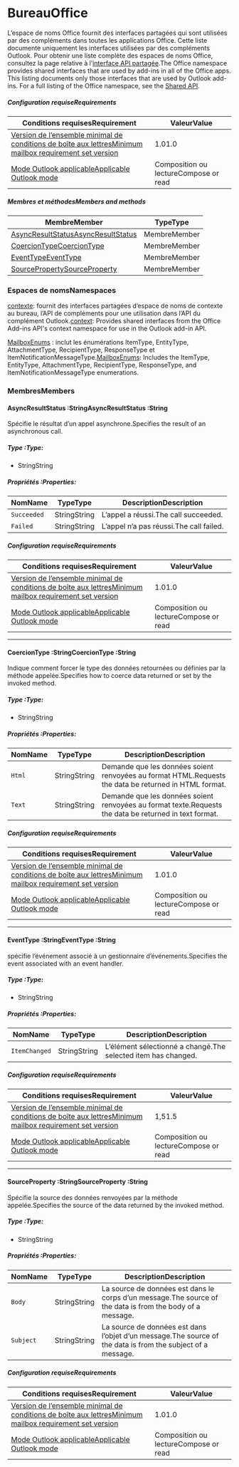 # <a name="office"></a><span data-ttu-id="486af-101">Bureau</span><span class="sxs-lookup"><span data-stu-id="486af-101">Office</span></span>

<span data-ttu-id="486af-p101">L’espace de noms Office fournit des interfaces partagées qui sont utilisées par des compléments dans toutes les applications Office. Cette liste documente uniquement les interfaces utilisées par des compléments Outlook. Pour obtenir une liste complète des espaces de noms Office, consultez la page relative à l’[interface API partagée](/javascript/api/office).</span><span class="sxs-lookup"><span data-stu-id="486af-p101">The Office namespace provides shared interfaces that are used by add-ins in all of the Office apps. This listing documents only those interfaces that are used by Outlook add-ins. For a full listing of the Office namespace, see the [Shared API](/javascript/api/office).</span></span>

##### <a name="requirements"></a><span data-ttu-id="486af-104">Configuration requise</span><span class="sxs-lookup"><span data-stu-id="486af-104">Requirements</span></span>

|<span data-ttu-id="486af-105">Conditions requises</span><span class="sxs-lookup"><span data-stu-id="486af-105">Requirement</span></span>| <span data-ttu-id="486af-106">Valeur</span><span class="sxs-lookup"><span data-stu-id="486af-106">Value</span></span>|
|---|---|
|[<span data-ttu-id="486af-107">Version de l’ensemble minimal de conditions de boîte aux lettres</span><span class="sxs-lookup"><span data-stu-id="486af-107">Minimum mailbox requirement set version</span></span>](/javascript/office/requirement-sets/outlook-api-requirement-sets)| <span data-ttu-id="486af-108">1.0</span><span class="sxs-lookup"><span data-stu-id="486af-108">1.0</span></span>|
|[<span data-ttu-id="486af-109">Mode Outlook applicable</span><span class="sxs-lookup"><span data-stu-id="486af-109">Applicable Outlook mode</span></span>](https://docs.microsoft.com/outlook/add-ins/#extension-points)| <span data-ttu-id="486af-110">Composition ou lecture</span><span class="sxs-lookup"><span data-stu-id="486af-110">Compose or read</span></span>|

##### <a name="members-and-methods"></a><span data-ttu-id="486af-111">Membres et méthodes</span><span class="sxs-lookup"><span data-stu-id="486af-111">Members and methods</span></span>

| <span data-ttu-id="486af-112">Membre</span><span class="sxs-lookup"><span data-stu-id="486af-112">Member</span></span> | <span data-ttu-id="486af-113">Type</span><span class="sxs-lookup"><span data-stu-id="486af-113">Type</span></span> |
|--------|------|
| [<span data-ttu-id="486af-114">AsyncResultStatus</span><span class="sxs-lookup"><span data-stu-id="486af-114">AsyncResultStatus</span></span>](#asyncresultstatus-string) | <span data-ttu-id="486af-115">Membre</span><span class="sxs-lookup"><span data-stu-id="486af-115">Member</span></span> |
| [<span data-ttu-id="486af-116">CoercionType</span><span class="sxs-lookup"><span data-stu-id="486af-116">CoercionType</span></span>](#coerciontype-string) | <span data-ttu-id="486af-117">Membre</span><span class="sxs-lookup"><span data-stu-id="486af-117">Member</span></span> |
| [<span data-ttu-id="486af-118">EventType</span><span class="sxs-lookup"><span data-stu-id="486af-118">EventType</span></span>](#eventtype-string) | <span data-ttu-id="486af-119">Membre</span><span class="sxs-lookup"><span data-stu-id="486af-119">Member</span></span> |
| [<span data-ttu-id="486af-120">SourceProperty</span><span class="sxs-lookup"><span data-stu-id="486af-120">SourceProperty</span></span>](#sourceproperty-string) | <span data-ttu-id="486af-121">Membre</span><span class="sxs-lookup"><span data-stu-id="486af-121">Member</span></span> |

### <a name="namespaces"></a><span data-ttu-id="486af-122">Espaces de noms</span><span class="sxs-lookup"><span data-stu-id="486af-122">Namespaces</span></span>

<span data-ttu-id="486af-123">[contexte](office.context.md): fournit des interfaces partagées d’espace de noms de contexte au bureau, l’API de compléments pour une utilisation dans l’API du complément Outlook.</span><span class="sxs-lookup"><span data-stu-id="486af-123">[context](office.context.md): Provides shared interfaces from the Office Add-ins API's context namespace for use in the Outlook add-in API.</span></span>

<span data-ttu-id="486af-124">[MailboxEnums](/javascript/api/outlook/office.mailboxenums.attachmenttype) : inclut les énumérations ItemType, EntityType, AttachmentType, RecipientType, ResponseType et ItemNotificationMessageType.</span><span class="sxs-lookup"><span data-stu-id="486af-124">[MailboxEnums](/javascript/api/outlook/office.mailboxenums.attachmenttype): Includes the ItemType, EntityType, AttachmentType, RecipientType, ResponseType, and ItemNotificationMessageType enumerations.</span></span>

### <a name="members"></a><span data-ttu-id="486af-125">Membres</span><span class="sxs-lookup"><span data-stu-id="486af-125">Members</span></span>

####  <a name="asyncresultstatus-string"></a><span data-ttu-id="486af-126">AsyncResultStatus :String</span><span class="sxs-lookup"><span data-stu-id="486af-126">AsyncResultStatus :String</span></span>

<span data-ttu-id="486af-127">Spécifie le résultat d’un appel asynchrone.</span><span class="sxs-lookup"><span data-stu-id="486af-127">Specifies the result of an asynchronous call.</span></span>

##### <a name="type"></a><span data-ttu-id="486af-128">Type :</span><span class="sxs-lookup"><span data-stu-id="486af-128">Type:</span></span>

*   <span data-ttu-id="486af-129">String</span><span class="sxs-lookup"><span data-stu-id="486af-129">String</span></span>

##### <a name="properties"></a><span data-ttu-id="486af-130">Propriétés :</span><span class="sxs-lookup"><span data-stu-id="486af-130">Properties:</span></span>

|<span data-ttu-id="486af-131">Nom</span><span class="sxs-lookup"><span data-stu-id="486af-131">Name</span></span>| <span data-ttu-id="486af-132">Type</span><span class="sxs-lookup"><span data-stu-id="486af-132">Type</span></span>| <span data-ttu-id="486af-133">Description</span><span class="sxs-lookup"><span data-stu-id="486af-133">Description</span></span>|
|---|---|---|
|`Succeeded`| <span data-ttu-id="486af-134">String</span><span class="sxs-lookup"><span data-stu-id="486af-134">String</span></span>|<span data-ttu-id="486af-135">L’appel a réussi.</span><span class="sxs-lookup"><span data-stu-id="486af-135">The call succeeded.</span></span>|
|`Failed`| <span data-ttu-id="486af-136">String</span><span class="sxs-lookup"><span data-stu-id="486af-136">String</span></span>|<span data-ttu-id="486af-137">L’appel n’a pas réussi.</span><span class="sxs-lookup"><span data-stu-id="486af-137">The call failed.</span></span>|

##### <a name="requirements"></a><span data-ttu-id="486af-138">Configuration requise</span><span class="sxs-lookup"><span data-stu-id="486af-138">Requirements</span></span>

|<span data-ttu-id="486af-139">Conditions requises</span><span class="sxs-lookup"><span data-stu-id="486af-139">Requirement</span></span>| <span data-ttu-id="486af-140">Valeur</span><span class="sxs-lookup"><span data-stu-id="486af-140">Value</span></span>|
|---|---|
|[<span data-ttu-id="486af-141">Version de l’ensemble minimal de conditions de boîte aux lettres</span><span class="sxs-lookup"><span data-stu-id="486af-141">Minimum mailbox requirement set version</span></span>](/javascript/office/requirement-sets/outlook-api-requirement-sets)| <span data-ttu-id="486af-142">1.0</span><span class="sxs-lookup"><span data-stu-id="486af-142">1.0</span></span>|
|[<span data-ttu-id="486af-143">Mode Outlook applicable</span><span class="sxs-lookup"><span data-stu-id="486af-143">Applicable Outlook mode</span></span>](https://docs.microsoft.com/outlook/add-ins/#extension-points)| <span data-ttu-id="486af-144">Composition ou lecture</span><span class="sxs-lookup"><span data-stu-id="486af-144">Compose or read</span></span>|

---

####  <a name="coerciontype-string"></a><span data-ttu-id="486af-145">CoercionType :String</span><span class="sxs-lookup"><span data-stu-id="486af-145">CoercionType :String</span></span>

<span data-ttu-id="486af-146">Indique comment forcer le type des données retournées ou définies par la méthode appelée.</span><span class="sxs-lookup"><span data-stu-id="486af-146">Specifies how to coerce data returned or set by the invoked method.</span></span>

##### <a name="type"></a><span data-ttu-id="486af-147">Type :</span><span class="sxs-lookup"><span data-stu-id="486af-147">Type:</span></span>

*   <span data-ttu-id="486af-148">String</span><span class="sxs-lookup"><span data-stu-id="486af-148">String</span></span>

##### <a name="properties"></a><span data-ttu-id="486af-149">Propriétés :</span><span class="sxs-lookup"><span data-stu-id="486af-149">Properties:</span></span>

|<span data-ttu-id="486af-150">Nom</span><span class="sxs-lookup"><span data-stu-id="486af-150">Name</span></span>| <span data-ttu-id="486af-151">Type</span><span class="sxs-lookup"><span data-stu-id="486af-151">Type</span></span>| <span data-ttu-id="486af-152">Description</span><span class="sxs-lookup"><span data-stu-id="486af-152">Description</span></span>|
|---|---|---|
|`Html`| <span data-ttu-id="486af-153">String</span><span class="sxs-lookup"><span data-stu-id="486af-153">String</span></span>|<span data-ttu-id="486af-154">Demande que les données soient renvoyées au format HTML.</span><span class="sxs-lookup"><span data-stu-id="486af-154">Requests the data be returned in HTML format.</span></span>|
|`Text`| <span data-ttu-id="486af-155">String</span><span class="sxs-lookup"><span data-stu-id="486af-155">String</span></span>|<span data-ttu-id="486af-156">Demande que les données soient renvoyées au format texte.</span><span class="sxs-lookup"><span data-stu-id="486af-156">Requests the data be returned in text format.</span></span>|

##### <a name="requirements"></a><span data-ttu-id="486af-157">Configuration requise</span><span class="sxs-lookup"><span data-stu-id="486af-157">Requirements</span></span>

|<span data-ttu-id="486af-158">Conditions requises</span><span class="sxs-lookup"><span data-stu-id="486af-158">Requirement</span></span>| <span data-ttu-id="486af-159">Valeur</span><span class="sxs-lookup"><span data-stu-id="486af-159">Value</span></span>|
|---|---|
|[<span data-ttu-id="486af-160">Version de l’ensemble minimal de conditions de boîte aux lettres</span><span class="sxs-lookup"><span data-stu-id="486af-160">Minimum mailbox requirement set version</span></span>](/javascript/office/requirement-sets/outlook-api-requirement-sets)| <span data-ttu-id="486af-161">1.0</span><span class="sxs-lookup"><span data-stu-id="486af-161">1.0</span></span>|
|[<span data-ttu-id="486af-162">Mode Outlook applicable</span><span class="sxs-lookup"><span data-stu-id="486af-162">Applicable Outlook mode</span></span>](https://docs.microsoft.com/outlook/add-ins/#extension-points)| <span data-ttu-id="486af-163">Composition ou lecture</span><span class="sxs-lookup"><span data-stu-id="486af-163">Compose or read</span></span>|

---

####  <a name="eventtype-string"></a><span data-ttu-id="486af-164">EventType :String</span><span class="sxs-lookup"><span data-stu-id="486af-164">EventType :String</span></span>

<span data-ttu-id="486af-165">spécifie l’événement associé à un gestionnaire d’événements.</span><span class="sxs-lookup"><span data-stu-id="486af-165">Specifies the event associated with an event handler.</span></span>

##### <a name="type"></a><span data-ttu-id="486af-166">Type :</span><span class="sxs-lookup"><span data-stu-id="486af-166">Type:</span></span>

*   <span data-ttu-id="486af-167">String</span><span class="sxs-lookup"><span data-stu-id="486af-167">String</span></span>

##### <a name="properties"></a><span data-ttu-id="486af-168">Propriétés :</span><span class="sxs-lookup"><span data-stu-id="486af-168">Properties:</span></span>

| <span data-ttu-id="486af-169">Nom</span><span class="sxs-lookup"><span data-stu-id="486af-169">Name</span></span> | <span data-ttu-id="486af-170">Type</span><span class="sxs-lookup"><span data-stu-id="486af-170">Type</span></span> | <span data-ttu-id="486af-171">Description</span><span class="sxs-lookup"><span data-stu-id="486af-171">Description</span></span> |
|---|---|---|
|`ItemChanged`| <span data-ttu-id="486af-172">String</span><span class="sxs-lookup"><span data-stu-id="486af-172">String</span></span> | <span data-ttu-id="486af-173">L’élément sélectionné a changé.</span><span class="sxs-lookup"><span data-stu-id="486af-173">The selected item has changed.</span></span> |

##### <a name="requirements"></a><span data-ttu-id="486af-174">Configuration requise</span><span class="sxs-lookup"><span data-stu-id="486af-174">Requirements</span></span>

|<span data-ttu-id="486af-175">Conditions requises</span><span class="sxs-lookup"><span data-stu-id="486af-175">Requirement</span></span>| <span data-ttu-id="486af-176">Valeur</span><span class="sxs-lookup"><span data-stu-id="486af-176">Value</span></span>|
|---|---|
|[<span data-ttu-id="486af-177">Version de l’ensemble minimal de conditions de boîte aux lettres</span><span class="sxs-lookup"><span data-stu-id="486af-177">Minimum mailbox requirement set version</span></span>](/javascript/office/requirement-sets/outlook-api-requirement-sets)| <span data-ttu-id="486af-178">1,5</span><span class="sxs-lookup"><span data-stu-id="486af-178">1.5</span></span> |
|[<span data-ttu-id="486af-179">Mode Outlook applicable</span><span class="sxs-lookup"><span data-stu-id="486af-179">Applicable Outlook mode</span></span>](https://docs.microsoft.com/outlook/add-ins/#extension-points)| <span data-ttu-id="486af-180">Composition ou lecture</span><span class="sxs-lookup"><span data-stu-id="486af-180">Compose or read</span></span> |

---

####  <a name="sourceproperty-string"></a><span data-ttu-id="486af-181">SourceProperty :String</span><span class="sxs-lookup"><span data-stu-id="486af-181">SourceProperty :String</span></span>

<span data-ttu-id="486af-182">Spécifie la source des données renvoyées par la méthode appelée.</span><span class="sxs-lookup"><span data-stu-id="486af-182">Specifies the source of the data returned by the invoked method.</span></span>

##### <a name="type"></a><span data-ttu-id="486af-183">Type :</span><span class="sxs-lookup"><span data-stu-id="486af-183">Type:</span></span>

*   <span data-ttu-id="486af-184">String</span><span class="sxs-lookup"><span data-stu-id="486af-184">String</span></span>

##### <a name="properties"></a><span data-ttu-id="486af-185">Propriétés :</span><span class="sxs-lookup"><span data-stu-id="486af-185">Properties:</span></span>

|<span data-ttu-id="486af-186">Nom</span><span class="sxs-lookup"><span data-stu-id="486af-186">Name</span></span>| <span data-ttu-id="486af-187">Type</span><span class="sxs-lookup"><span data-stu-id="486af-187">Type</span></span>| <span data-ttu-id="486af-188">Description</span><span class="sxs-lookup"><span data-stu-id="486af-188">Description</span></span>|
|---|---|---|
|`Body`| <span data-ttu-id="486af-189">String</span><span class="sxs-lookup"><span data-stu-id="486af-189">String</span></span>|<span data-ttu-id="486af-190">La source de données est dans le corps d’un message.</span><span class="sxs-lookup"><span data-stu-id="486af-190">The source of the data is from the body of a message.</span></span>|
|`Subject`| <span data-ttu-id="486af-191">String</span><span class="sxs-lookup"><span data-stu-id="486af-191">String</span></span>|<span data-ttu-id="486af-192">La source de données est dans l’objet d’un message.</span><span class="sxs-lookup"><span data-stu-id="486af-192">The source of the data is from the subject of a message.</span></span>|

##### <a name="requirements"></a><span data-ttu-id="486af-193">Configuration requise</span><span class="sxs-lookup"><span data-stu-id="486af-193">Requirements</span></span>

|<span data-ttu-id="486af-194">Conditions requises</span><span class="sxs-lookup"><span data-stu-id="486af-194">Requirement</span></span>| <span data-ttu-id="486af-195">Valeur</span><span class="sxs-lookup"><span data-stu-id="486af-195">Value</span></span>|
|---|---|
|[<span data-ttu-id="486af-196">Version de l’ensemble minimal de conditions de boîte aux lettres</span><span class="sxs-lookup"><span data-stu-id="486af-196">Minimum mailbox requirement set version</span></span>](/javascript/office/requirement-sets/outlook-api-requirement-sets)| <span data-ttu-id="486af-197">1.0</span><span class="sxs-lookup"><span data-stu-id="486af-197">1.0</span></span>|
|[<span data-ttu-id="486af-198">Mode Outlook applicable</span><span class="sxs-lookup"><span data-stu-id="486af-198">Applicable Outlook mode</span></span>](https://docs.microsoft.com/outlook/add-ins/#extension-points)| <span data-ttu-id="486af-199">Composition ou lecture</span><span class="sxs-lookup"><span data-stu-id="486af-199">Compose or read</span></span>|